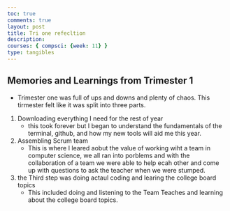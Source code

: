 ```yaml
---
toc: true
comments: true
layout: post
title: Tri one refecltion
description: 
courses: { compsci: {week: 11} }
type: tangibles
---
```



## Memories and Learnings from Trimester 1

- Trimester one was full of ups and downs and plenty of chaos. This tirmester felt like it was split into three parts.

1. Downloading everything I need for the rest of year
    - this took forever but I began to understand the fundamentals of the terminal, github, and how my new tools will aid me this year.
2. Assembling Scrum team
    - This is where I leared aobut the value of working wiht a team in computer science, we all ran into porblems and with the collaboration of a team we were able to help ecah other and come up with questions to ask the teacher when we were stumped.
3. the Third step was doing actaul coding and learing the college board topics
    - This included doing and listening to the Team Teaches and learning about the college board topics. 